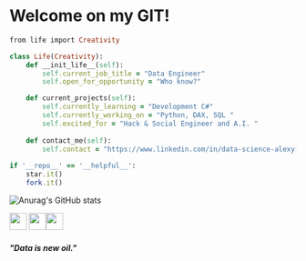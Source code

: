 # Welcome on my GIT!

```ruby
from life import Creativity

class Life(Creativity):
    def __init_life__(self):
        self.current_job_title = "Data Engineer"
        self.open_for_opportunity = "Who know?"

    def current_projects(self):
        self.currently_learning = "Development C#"
        self.currently_working_on = "Python, DAX, SQL "
        self.excited_for = "Hack & Social Engineer and A.I. "
    
    def contact_me(self):
        self.contact = "https://www.linkedin.com/in/data-science-alexy-gimenez"
 
if '__repo__' == '__helpful__':
    star.it()
    fork.it()
```

![Anurag's GitHub stats](https://github-readme-stats.vercel.app/api?username=AlexyGimenez&show_icons=true&theme=nord)

<img src="https://cdn.jsdelivr.net/gh/devicons/devicon@latest/icons/azuresqldatabase/azuresqldatabase-original.svg" width="30" height="30"/> <img src="https://cdn.jsdelivr.net/gh/devicons/devicon@latest/icons/dotnetcore/dotnetcore-original.svg" width="30" height="30" /><img src="https://cdn.jsdelivr.net/gh/devicons/devicon@latest/icons/python/python-original-wordmark.svg" width="30" height="30"/>

##### "Data is new oil."
